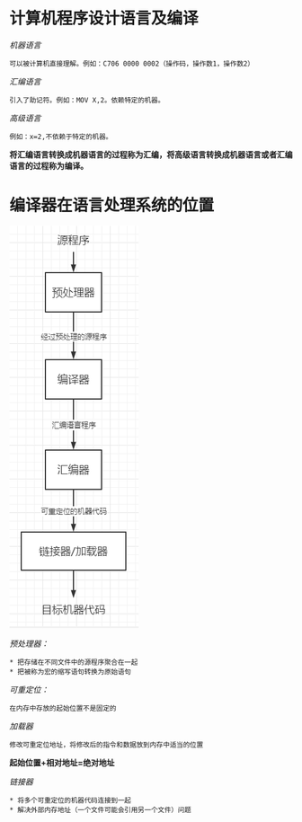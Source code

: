 # 计算机程序设计语言及编译
*机器语言*

    可以被计算机直接理解。例如：C706 0000 0002（操作码，操作数1，操作数2）
*汇编语言*

    引入了助记符。例如：MOV X,2。依赖特定的机器。
*高级语言*

    例如：x=2,不依赖于特定的机器。
**将汇编语言转换成机器语言的过程称为汇编，将高级语言转换成机器语言或者汇编语言的过程称为编译。**

# 编译器在语言处理系统的位置
![example](picture/1.png)

*预处理器：*

    * 把存储在不同文件中的源程序聚合在一起
    * 把被称为宏的缩写语句转换为原始语句
*可重定位：*

    在内存中存放的起始位置不是固定的

*加载器*

    修改可重定位地址，将修改后的指令和数据放到内存中适当的位置

**起始位置+相对地址=绝对地址**

*链接器*

    * 将多个可重定位的机器代码连接到一起
    * 解决外部内存地址（一个文件可能会引用另一个文件）问题

